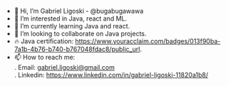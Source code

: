 - 👋 Hi, I’m Gabriel Ligoski - @bugabugawawa
- 👀 I’m interested in Java, react and ML.
- 🌱 I’m currently learning Java and react.
- 💞️ I’m looking to collaborate on Java projects.
- 🔥 Java certification: https://www.youracclaim.com/badges/013f90ba-7a1b-4b76-b740-b767048fdac8/public_url.
- 📫 How to reach me:  
    . Email: gabriel.ligoski@gmail.com  
    . Linkedin: https://www.linkedin.com/in/gabriel-ligoski-11820a1b8/

<!---
bugabugawawa/bugabugawawa is a ✨ special ✨ repository because its `README.md` (this file) appears on your GitHub profile.
You can click the Preview link to take a look at your changes.
--->
